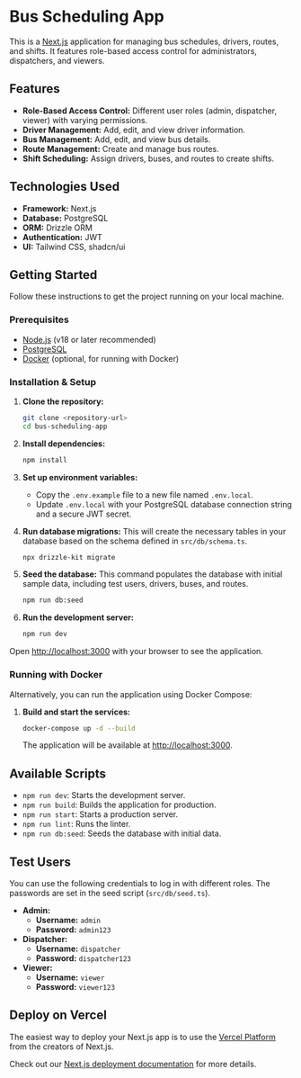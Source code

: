 # Bus Scheduling App

This is a [Next.js](https://nextjs.org) application for managing bus schedules, drivers, routes, and shifts. It features role-based access control for administrators, dispatchers, and viewers.

## Features

* **Role-Based Access Control:** Different user roles (admin, dispatcher, viewer) with varying permissions.
* **Driver Management:** Add, edit, and view driver information.
* **Bus Management:** Add, edit, and view bus details.
* **Route Management:** Create and manage bus routes.
* **Shift Scheduling:** Assign drivers, buses, and routes to create shifts.

## Technologies Used

* **Framework:** Next.js
* **Database:** PostgreSQL
* **ORM:** Drizzle ORM
* **Authentication:** JWT
* **UI:** Tailwind CSS, shadcn/ui

## Getting Started

Follow these instructions to get the project running on your local machine.

### Prerequisites

* [Node.js](https://nodejs.org/) (v18 or later recommended)
* [PostgreSQL](https://www.postgresql.org/)
* [Docker](https://www.docker.com/) (optional, for running with Docker)

### Installation & Setup

1.  **Clone the repository:**
    ```bash
    git clone <repository-url>
    cd bus-scheduling-app
    ```

2.  **Install dependencies:**
    ```bash
    npm install
    ```

3.  **Set up environment variables:**
    * Copy the `.env.example` file to a new file named `.env.local`.
    * Update `.env.local` with your PostgreSQL database connection string and a secure JWT secret.

4.  **Run database migrations:**
    This will create the necessary tables in your database based on the schema defined in `src/db/schema.ts`.
    ```bash
    npx drizzle-kit migrate
    ```

5.  **Seed the database:**
    This command populates the database with initial sample data, including test users, drivers, buses, and routes.
    ```bash
    npm run db:seed
    ```

6.  **Run the development server:**
    ```bash
    npm run dev
    ```

Open [http://localhost:3000](http://localhost:3000) with your browser to see the application.

### Running with Docker

Alternatively, you can run the application using Docker Compose:

1.  **Build and start the services:**
    ```bash
    docker-compose up -d --build
    ```
    The application will be available at [http://localhost:3000](http://localhost:3000).

## Available Scripts

* `npm run dev`: Starts the development server.
* `npm run build`: Builds the application for production.
* `npm run start`: Starts a production server.
* `npm run lint`: Runs the linter.
* `npm run db:seed`: Seeds the database with initial data.

## Test Users

You can use the following credentials to log in with different roles. The passwords are set in the seed script (`src/db/seed.ts`).

* **Admin:**
    * **Username:** `admin`
    * **Password:** `admin123`
* **Dispatcher:**
    * **Username:** `dispatcher`
    * **Password:** `dispatcher123`
* **Viewer:**
    * **Username:** `viewer`
    * **Password:** `viewer123`

## Deploy on Vercel

The easiest way to deploy your Next.js app is to use the [Vercel Platform](https://vercel.com/new?utm_medium=default-template&filter=next.js&utm_source=create-next-app&utm_campaign=create-next-app-readme) from the creators of Next.js.

Check out our [Next.js deployment documentation](https://nextjs.org/docs/app/building-your-application/deploying) for more details.
